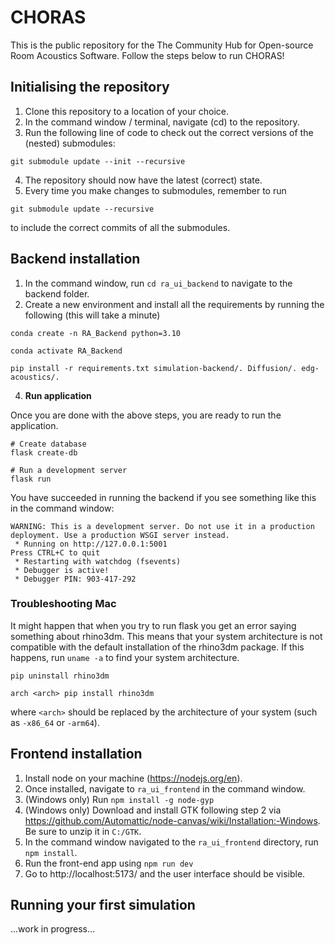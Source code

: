 # CHORAS
This is the public repository for the The Community Hub for Open-source Room Acoustics Software. Follow the steps below to run CHORAS!

## Initialising the repository
1. Clone this repository to a location of your choice.
2. In the command window / terminal, navigate (cd) to the repository.
3. Run the following line of code to check out the correct versions of the (nested) submodules:
```
git submodule update --init --recursive
```
4. The repository should now have the latest (correct) state.
5. Every time you make changes to submodules, remember to run 
```
git submodule update --recursive
```
to include the correct commits of all the submodules.

## Backend installation
1. In the command window, run ```cd ra_ui_backend``` to navigate to the backend folder.
2. Create a new environment and install all the requirements by running the following (this will take a minute)
```shell
conda create -n RA_Backend python=3.10

conda activate RA_Backend

pip install -r requirements.txt simulation-backend/. Diffusion/. edg-acoustics/.
```

4. **Run application**
   
Once you are done with the above steps, you are ready to run the application.

```shell
# Create database
flask create-db

# Run a development server
flask run
```

You have succeeded in running the backend if you see something like this in the command window:
```
WARNING: This is a development server. Do not use it in a production deployment. Use a production WSGI server instead.
 * Running on http://127.0.0.1:5001
Press CTRL+C to quit
 * Restarting with watchdog (fsevents)
 * Debugger is active!
 * Debugger PIN: 903-417-292
```
### Troubleshooting Mac
It might happen that when you try to run flask you get an error saying something about rhino3dm. This means that your system architecture is not compatible with the default installation of the rhino3dm package. If this happens, run `uname -a` to find your system architecture. 

```
pip uninstall rhino3dm

arch <arch> pip install rhino3dm
```
where `<arch>` should be replaced by the architecture of your system (such as `-x86_64` or `-arm64`).

## Frontend installation
1. Install node on your machine (https://nodejs.org/en).
2. Once installed, navigate to `ra_ui_frontend` in the command window.
3. (Windows only) Run `npm install -g node-gyp`
4. (Windows only) Download and install GTK following step 2 via https://github.com/Automattic/node-canvas/wiki/Installation:-Windows. Be sure to unzip it in `C:/GTK`.
5. In the command window navigated to the `ra_ui_frontend` directory, run `npm install`.
5. Run the front-end app using `npm run dev`
6. Go to http://localhost:5173/ and the user interface should be visible.

## Running your first simulation
...work in progress...
